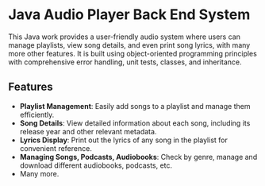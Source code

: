 # Java Audio Player Back End System

This Java work provides a user-friendly audio system where users can manage playlists, view song details, and even print song lyrics, with many more other features. It is built using object-oriented programming principles with comprehensive error handling, unit tests, classes, and inheritance.

## Features

- **Playlist Management**: Easily add songs to a playlist and manage them efficiently.
- **Song Details**: View detailed information about each song, including its release year and other relevant metadata.
- **Lyrics Display**: Print out the lyrics of any song in the playlist for convenient reference.
- **Managing Songs, Podcasts, Audiobooks**: Check by genre, manage and download different audiobooks, podcasts, etc.
- Many more. 


